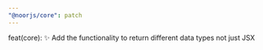 ```yaml
---
"@noorjs/core": patch
---
```


feat(core): ✨ Add the functionality to return different data types not just JSX

